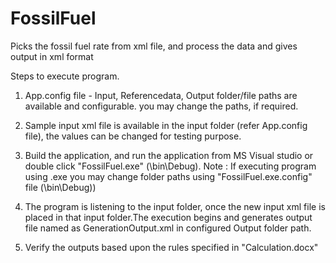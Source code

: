 # FossilFuel
Picks the fossil fuel rate from xml file, and process the data and gives output in xml format

Steps to execute program.

1. App.config file - Input, Referencedata, Output folder/file paths are available and configurable. you may change the paths, if required.

2. Sample input xml file is available in the input folder (refer App.config file), the values can be changed for testing purpose.

3. Build the application, and run the application from MS Visual studio or double click "FossilFuel.exe" (\bin\Debug). Note : If executing program using .exe you may change folder paths using "FossilFuel.exe.config" file (\bin\Debug))

4. The program is listening to the input folder, once the new input xml file is placed in that input folder.The execution begins and generates output file named as GenerationOutput.xml in configured Output folder path.

5. Verify the outputs based upon the rules specified in "Calculation.docx"
